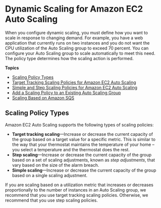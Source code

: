 # Dynamic Scaling for Amazon EC2 Auto Scaling<a name="as-scale-based-on-demand"></a>

When you configure dynamic scaling, you must define how you want to scale in response to changing demand\. For example, you have a web application that currently runs on two instances and you do not want the CPU utilization of the Auto Scaling group to exceed 70 percent\. You can configure your Auto Scaling group to scale automatically to meet this need\. The policy type determines how the scaling action is performed\.

**Topics**
+ [Scaling Policy Types](#as-scaling-types)
+ [Target Tracking Scaling Policies for Amazon EC2 Auto Scaling](as-scaling-target-tracking.md)
+ [Simple and Step Scaling Policies for Amazon EC2 Auto Scaling](as-scaling-simple-step.md)
+ [Add a Scaling Policy to an Existing Auto Scaling Group](policy-updating-console.md)
+ [Scaling Based on Amazon SQS](as-using-sqs-queue.md)

## Scaling Policy Types<a name="as-scaling-types"></a>

Amazon EC2 Auto Scaling supports the following types of scaling policies:
+ **Target tracking scaling**—Increase or decrease the current capacity of the group based on a target value for a specific metric\. This is similar to the way that your thermostat maintains the temperature of your home – you select a temperature and the thermostat does the rest\.
+ **Step scaling**—Increase or decrease the current capacity of the group based on a set of scaling adjustments, known as *step adjustments*, that vary based on the size of the alarm breach\.
+ **Simple scaling**—Increase or decrease the current capacity of the group based on a single scaling adjustment\.

If you are scaling based on a utilization metric that increases or decreases proportionally to the number of instances in an Auto Scaling group, we recommend that you use target tracking scaling policies\. Otherwise, we recommend that you use step scaling policies\.